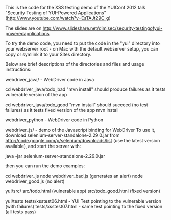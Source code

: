 This is the code for the XSS testing demo of the YUIConf 2012 talk "Security Testing of YUI-Powered Applications" (http://www.youtube.com/watch?v=EsTAJt29C_g)

The slides are on http://www.slideshare.net/dimisec/security-testingofyui-poweredapplications 

To try the demo code, you need to put the code in the "yui" directory into your webserver root - on Mac with the default webserver setup, you can copy or symlink it to your Sites directory.

Below are brief descriptions of the directories and files and usage instructions:

webdriver_java/ - WebDriver code in Java 

cd webdriver_java/todo_bad
"mvn install" should produce failures as it tests vulnerable version of the app


cd webdriver_java/todo_good
"mvn install" should succeed (no test failures) as it tests fixed version of the app
mvn install

webdriver_python - WebDriver code in Python

webdriver_js/ - demo of the Javascript binding for WebDriver
To use it, download selenium-server-standalone-2.29.0.jar from http://code.google.com/p/selenium/downloads/list (use the latest version available), and start the server 
with:

java -jar selenium-server-standalone-2.29.0.jar

then you can run the demo examples:

cd webdriver_js
node webdriver_bad.js (generates an alert)
node webdriver_good.js (no alert)

yui/src/
src/todo.html (vulnerable app) 
src/todo_good.html (fixed version) 

yui/tests
tests/xsstest06.html - YUI Test pointing to the vulnerable version (with failures)
tests/xsstest07.html - same test pointing to the fixed version (all tests pass) 
